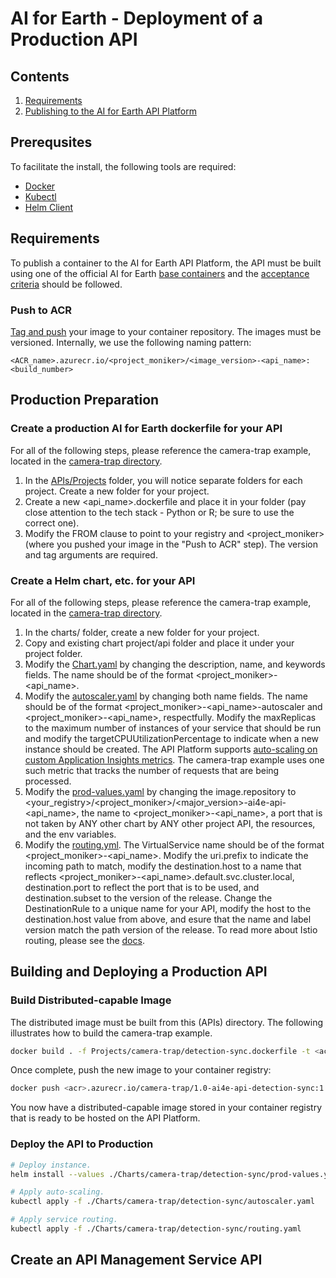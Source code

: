 # AI for Earth - Deployment of a Production API

## Contents
  1. [Requirements](#Requirements)
  2. [Publishing to the AI for Earth API Platform](#Publishing-to-the-AI-for-Earth-API-Platform)

## Prerequsites
To facilitate the install, the following tools are required:
- [Docker](https://www.docker.com/products/docker-desktop)
- [Kubectl](https://kubernetes.io/docs/tasks/tools/install-kubectl/)
- [Helm Client](https://helm.sh/docs/using_helm/#installing-helm)

## Requirements
To publish a container to the AI for Earth API Platform, the API must be built using one of the official AI for Earth [base containers](https://github.com/Microsoft/AIforEarth-API-Development/blob/master/Quickstart.md) and the [acceptance criteria](https://github.com/Microsoft/AIforEarth-API-Development/blob/master/AcceptanceCriteria.md) should be followed.

### Push to ACR
[Tag and push](https://docs.microsoft.com/en-us/azure/container-registry/container-registry-get-started-azure-cli#push-image-to-registry) your image to your container repository. The images must be versioned. Internally, we use the following naming pattern:
```
<ACR_name>.azurecr.io/<project_moniker>/<image_version>-<api_name>:<build_number>
```

## Production Preparation
### Create a production AI for Earth dockerfile for your API
For all of the following steps, please reference the camera-trap example, located in the [camera-trap directory](Projects/camera-trap/detection-sync.dockerfile).
1. In the [APIs/Projects](./Projects/) folder, you will notice separate folders for each project.  Create a new folder for your project.
2. Create a new <api_name>.dockerfile and place it in your folder (pay close attention to the tech stack - Python or R; be sure to use the correct one).
3. Modify the FROM clause to point to your registry and <project_moniker> (where you pushed your image in the "Push to ACR" step).  The version and tag arguments are required.

### Create a Helm chart, etc. for your API
For all of the following steps, please reference the camera-trap example, located in the [camera-trap directory](APIs/Charts/camera-trap/detection-sync).
1. In the charts/ folder, create a new folder for your project.
2. Copy and existing chart project/api folder and place it under your project folder.
3. Modify the [Chart.yaml](./Charts/camera-trap/detection-sync/Chart.yaml) by changing the description, name, and keywords fields.  The name should be of the format <project_moniker>-<api_name>.
4. Modify the [autoscaler.yaml](./Charts/camera-trap/detection-sync/autoscaler.yaml) by changing both name fields.  The name should be of the format <project_moniker>-<api_name>-autoscaler and <project_moniker>-<api_name>, respectfully.  Modify the maxReplicas to the maximum number of instances of your service that should be run and modify the targetCPUUtilizationPercentage to indicate when a new instance should be created.  The API Platform supports [auto-scaling on custom Application Insights metrics](https://github.com/Azure/azure-k8s-metrics-adapter).  The camera-trap example uses one such metric that tracks the number of requests that are being processed.
5. Modify the [prod-values.yaml](./Charts/camera-trap/detection-sync/prod-values.yaml) by changing the image.repository to <your_registry>/<project_moniker>/<major_version>-ai4e-api-<api_name>, the name to <project_moniker>-<api_name>, a port that is not taken by ANY other chart by ANY other project API, the resources, and the env variables.
6. Modify the [routing.yml](./Charts/camera-trap/detection-sync/routing.yml). The VirtualService name should be of the format <project_moniker>-<api_name>. Modify the uri.prefix to indicate the incoming path to match, modify the destination.host to a name that reflects <project_moniker>-<api_name>.default.svc.cluster.local, destination.port to reflect the port that is to be used, and destination.subset to the version of the release.  Change the DestinationRule to a unique name for your API, modify the host to the destination.host value from above, and esure that the name and label version match the path version of the release.  To read more about Istio routing, please see the [docs](https://istio.io/docs/tasks/traffic-management/request-routing/).

## Building and Deploying a Production API

### Build Distributed-capable Image
The distributed image must be built from this (APIs) directory.  The following illustrates how to build the camera-trap example.
```bash
docker build . -f Projects/camera-trap/detection-sync.dockerfile -t <acr>.azurecr.io/camera-trap/1.0-ai4e-api-detection-sync:1
```

Once complete, push the new image to your container registry:
```bash
docker push <acr>.azurecr.io/camera-trap/1.0-ai4e-api-detection-sync:1
```

You now have a distributed-capable image stored in your container registry that is ready to be hosted on the API Platform.

### Deploy the API to Production
```bash
# Deploy instance.
helm install --values ./Charts/camera-trap/detection-sync/prod-values.yaml --name camera-trap-detection-sync ./Charts/camera-trap/detection-sync

# Apply auto-scaling.
kubectl apply -f ./Charts/camera-trap/detection-sync/autoscaler.yaml

# Apply service routing.
kubectl apply -f ./Charts/camera-trap/detection-sync/routing.yaml
```



## Create an API Management Service API